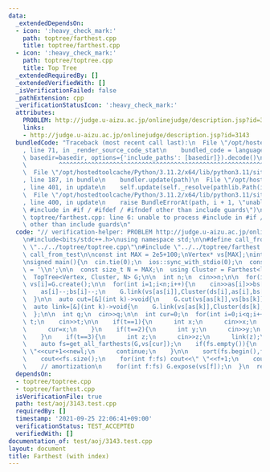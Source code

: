 ```yaml
---
data:
  _extendedDependsOn:
  - icon: ':heavy_check_mark:'
    path: toptree/farthest.cpp
    title: toptree/farthest.cpp
  - icon: ':heavy_check_mark:'
    path: toptree/toptree.cpp
    title: Top Tree
  _extendedRequiredBy: []
  _extendedVerifiedWith: []
  _isVerificationFailed: false
  _pathExtension: cpp
  _verificationStatusIcon: ':heavy_check_mark:'
  attributes:
    PROBLEM: http://judge.u-aizu.ac.jp/onlinejudge/description.jsp?id=3143
    links:
    - http://judge.u-aizu.ac.jp/onlinejudge/description.jsp?id=3143
  bundledCode: "Traceback (most recent call last):\n  File \"/opt/hostedtoolcache/Python/3.11.2/x64/lib/python3.11/site-packages/onlinejudge_verify/documentation/build.py\"\
    , line 71, in _render_source_code_stat\n    bundled_code = language.bundle(stat.path,\
    \ basedir=basedir, options={'include_paths': [basedir]}).decode()\n          \
    \         ^^^^^^^^^^^^^^^^^^^^^^^^^^^^^^^^^^^^^^^^^^^^^^^^^^^^^^^^^^^^^^^^^^^^^^^^^^^^^^^^^\n\
    \  File \"/opt/hostedtoolcache/Python/3.11.2/x64/lib/python3.11/site-packages/onlinejudge_verify/languages/cplusplus.py\"\
    , line 187, in bundle\n    bundler.update(path)\n  File \"/opt/hostedtoolcache/Python/3.11.2/x64/lib/python3.11/site-packages/onlinejudge_verify/languages/cplusplus_bundle.py\"\
    , line 401, in update\n    self.update(self._resolve(pathlib.Path(included), included_from=path))\n\
    \  File \"/opt/hostedtoolcache/Python/3.11.2/x64/lib/python3.11/site-packages/onlinejudge_verify/languages/cplusplus_bundle.py\"\
    , line 400, in update\n    raise BundleErrorAt(path, i + 1, \"unable to process\
    \ #include in #if / #ifdef / #ifndef other than include guards\")\nonlinejudge_verify.languages.cplusplus_bundle.BundleErrorAt:\
    \ toptree/farthest.cpp: line 6: unable to process #include in #if / #ifdef / #ifndef\
    \ other than include guards\n"
  code: "// verification-helper: PROBLEM http://judge.u-aizu.ac.jp/onlinejudge/description.jsp?id=3143\n\
    \n#include<bits/stdc++.h>\nusing namespace std;\n\n#define call_from_test\n#include\
    \ \"../../toptree/toptree.cpp\"\n#include \"../../toptree/farthest.cpp\"\n#undef\
    \ call_from_test\n\nconst int MAX = 2e5+100;\nVertex* vs[MAX];\nint as[MAX],bs[MAX],ds[MAX];\n\
    \nsigned main(){\n  cin.tie(0);\n  ios::sync_with_stdio(0);\n  const char newl\
    \ = '\\n';\n\n  const size_t N = MAX;\n  using Cluster = Farthest<long long>;\n\
    \  TopTree<Vertex, Cluster, N> G;\n\n  int n;\n  cin>>n;\n\n  for(int i=0;i<n;i++)\
    \ vs[i]=G.create();\n\n  for(int i=1;i<n;i++){\n    cin>>as[i]>>bs[i]>>ds[i];\n\
    \    as[i]--;bs[i]--;\n    G.link(vs[as[i]],Cluster(ds[i],as[i],bs[i]),vs[bs[i]]);\n\
    \  }\n\n  auto cut=[&](int k)->void{\n    G.cut(vs[as[k]],vs[bs[k]]);\n  };\n\
    \  auto link=[&](int k)->void{\n    G.link(vs[as[k]],Cluster(ds[k],as[k],bs[k]),vs[bs[k]]);\n\
    \  };\n\n  int q;\n  cin>>q;\n\n  int cur=0;\n  for(int i=0;i<q;i++){\n    int\
    \ t;\n    cin>>t;\n\n    if(t==1){\n      int x;\n      cin>>x;\n      x--;\n\
    \      cur=x;\n    }\n    if(t==2){\n      int y;\n      cin>>y;\n      cut(y);\n\
    \    }\n    if(t==3){\n      int z;\n      cin>>z;\n      link(z);\n    }\n\n\
    \    auto fs=get_all_farthests(G,vs[cur]);\n    if(fs.empty()){\n      cout<<1<<\"\
    \ \"<<cur+1<<newl;\n      continue;\n    }\n\n    sort(fs.begin(),fs.end());\n\
    \    cout<<fs.size();\n    for(int f:fs) cout<<\" \"<<f+1;\n    cout<<newl;\n\n\
    \    // amortization\n    for(int f:fs) G.expose(vs[f]);\n  }\n  return 0;\n}\n"
  dependsOn:
  - toptree/toptree.cpp
  - toptree/farthest.cpp
  isVerificationFile: true
  path: test/aoj/3143.test.cpp
  requiredBy: []
  timestamp: '2021-09-25 22:06:41+09:00'
  verificationStatus: TEST_ACCEPTED
  verifiedWith: []
documentation_of: test/aoj/3143.test.cpp
layout: document
title: Farthest (with index)
---
```

